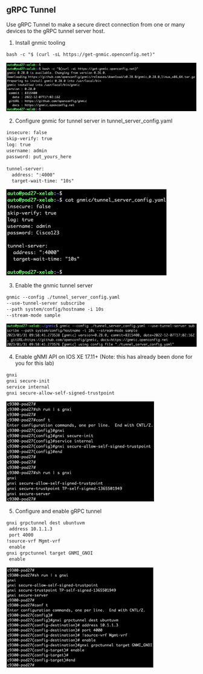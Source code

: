 ## gRPC Tunnel
Use gRPC Tunnel to make a secure direct connection from one or many devices to the gRPC tunnel server host.

1. Install gnmic tooling
```
bash -c "$ (curl -sL https://get-gnmic.openconfig.net)"
```
![](./imgs/grpcTunnel1.png)

2. Configure gnmic for tunnel server in tunnel_server_config.yaml
```
insecure: false
skip-verify: true
log: true
username: admin
password: put_yours_here

tunnel-server:
  address: ":4000"
  target-wait-time: "10s"
```
![](./imgs/grpcTunnel2.png)

3. Enable the gnmic tunnel server
```
gnmic --config ./tunnel_server_config.yaml 
--use-tunnel-server subscribe 
--path system/config/hostname -i 10s 
--stream-mode sample
```
![](./imgs/grpcTunnel3.png)

4. Enable gNMI API on IOS XE 17.11+ (Note: this has already been done for you for this lab)
```
gnxi
gnxi secure-init
service internal
gnxi secure-allow-self-signed-trustpoint
```
![](./imgs/grpcTunnel4.png)

5. Configure and enable gRPC tunnel
```
gnxi grpctunnel dest ubuntuvm
 address 10.1.1.3
 port 4000
!source-vrf Mgmt-vrf
 enable
gnxi grpctunnel target GNMI_GNOI 
 enable
 ```
 ![](./imgs/grpcTunnel5.png)